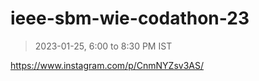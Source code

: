 # ieee-sbm-wie-codathon-23

> 2023-01-25, 6:00 to 8:30 PM IST

https://www.instagram.com/p/CnmNYZsv3AS/

